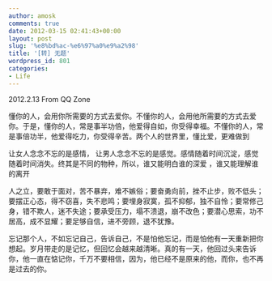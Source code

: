 ```yaml
---
author: amosk
comments: true
date: 2012-03-15 02:41:43+00:00
layout: post
slug: '%e8%bd%ac-%e6%97%a0%e9%a2%98'
title: '[转] 无题'
wordpress_id: 801
categories:
- Life
---
```


2012.2.13 From QQ Zone

懂你的人，会用你所需要的方式去爱你。不懂你的人，会用他所需要的方式去爱你。于是，懂你的人，常是事半功倍，他爱得自如，你受得幸福。不懂你的人，常是事倍功半，他爱得吃力，你受得辛苦。两个人的世界里，懂比爱，更难做到

让女人念念不忘的是感情， 让男人念念不忘的是感觉。感情随着时间沉淀，感觉随着时间消失。终其是不同的物种，所以，谁又能明白谁的深爱 ，谁又能理解谁的离开

人之立，要敢于面对，苦不暴弃，难不嫉俗；要奋勇向前，挫不止步，败不低头；要摆正心态，得不窃喜，失不悲鸣；要埋身寂寞，孤不抑郁，独不自怜；要常修己身，错不欺人，迷不失途；要承受压力，塌不溃退，崩不改色；要潜心思索，功不居高，成不显耀；要足够自信，进不旁顾，退不犹豫。

忘记那个人，不如忘记自己，告诉自己，不是怕他忘记，而是怕他有一天重新把你想起。岁月带走的是记忆，但回忆会越来越清晰。真的有一天，他回过头来告诉你，他一直在惦记你，千万不要相信，因为，他已经不是原来的他，而你，也不再是过去的你。
